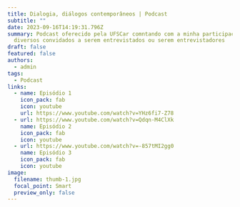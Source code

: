 ```yaml
---
title: Dialogia, diálogos contemporâneos | Podcast
subtitle: ""
date: 2023-09-16T14:19:31.796Z
summary: Podcast oferecido pela UFSCar comntando com a minha participação e de
  diversos convidados a serem entrevistados ou serem entrevistadores
draft: false
featured: false
authors:
  - admin
tags:
  - Podcast
links:
  - name: Episódio 1
    icon_pack: fab
    icon: youtube
    url: https://www.youtube.com/watch?v=YHz6fi7-Z78
  - url: https://www.youtube.com/watch?v=Qdqn-M4ClXk
    name: Episódio 2
    icon_pack: fab
    icon: youtube
  - url: https://www.youtube.com/watch?v=-857tMI2gg0
    name: Episódio 3
    icon_pack: fab
    icon: youtube
image:
  filename: thumb-1.jpg
  focal_point: Smart
  preview_only: false
---
```

